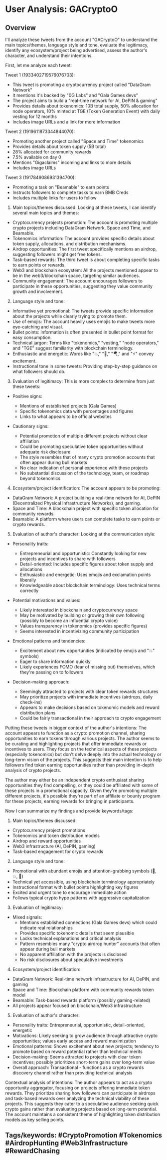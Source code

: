 # User Analysis: GACryptoO

## Overview

<think>
I'll analyze these tweets from the account "GACryptoO" to understand the main topics/themes, language style and tone, evaluate the legitimacy, identify any ecosystem/project being advertised, assess the author's character, and understand their intentions.

First, let me analyze each tweet:

Tweet 1 (1933402719576076703):
- This tweet is promoting a cryptocurrency project called "DataGram Network"
- It mentions it's backed by "0G Labs" and "Gala Games devs"
- The project aims to build a "real-time network for AI, DePIN & gaming"
- Provides details about tokenomics: 10B total supply, 50% allocation for node operators, 10% minted at TGE (Token Generation Event) with daily vesting for 12 months
- Includes image URLs and a link for more information

Tweet 2 (1919611873344844070):
- Promoting another project called "Space and Time" tokenomics
- Provides details about token supply (5B total)
- 28% allocated for community rewards
- 7.5% available on day 0
- Mentions "Gigaclaims" incoming and links to more details
- Includes image URLs

Tweet 3 (1917849086931394700):
- Promoting a task on "Beamable" to earn points
- Instructs followers to complete tasks to earn BMB Creds
- Includes multiple links for users to follow

1. Main topics/themes discussed:
Looking at these tweets, I can identify several main topics and themes:
- Cryptocurrency projects promotion: The account is promoting multiple crypto projects including DataGram Network, Space and Time, and Beamable.
- Tokenomics information: The account provides specific details about token supply, allocations, and distribution mechanisms.
- Airdrop opportunities: The first tweet specifically mentions an airdrop, suggesting followers might get free tokens.
- Task-based rewards: The third tweet is about completing specific tasks to earn points or rewards.
- Web3 and blockchain ecosystem: All the projects mentioned appear to be in the web3/blockchain space, targeting similar audiences.
- Community engagement: The account encourages followers to participate in these opportunities, suggesting they value community growth and involvement.

2. Language style and tone:
- Informative yet promotional: The tweets provide specific information about the projects while clearly trying to promote them.
- Use of emojis: The account heavily uses emojis to make tweets more eye-catching and visual.
- Bullet points: Information is often presented in bullet point format for easy consumption.
- Technical jargon: Terms like "tokenomics," "vesting," "node operators," and "TGE" suggest familiarity with blockchain terminology.
- Enthusiastic and energetic: Words like "💥," "🚨," "🪂," and "⚡️" convey excitement.
- Instructional tone in some tweets: Providing step-by-step guidance on what followers should do.

3. Evaluation of legitimacy:
This is more complex to determine from just these tweets:
- Positive signs:
  - Mentions of established projects (Gala Games)
  - Specific tokenomics data with percentages and figures
  - Links to what appears to be official websites

- Cautionary signs:
  - Potential promotion of multiple different projects without clear affiliation
  - Could be promoting speculative token opportunities without adequate risk disclosure
  - The style resembles that of many crypto promotion accounts that often appear during bull markets
  - No clear indication of personal experience with these projects
  - No substantial discussion of the technology, team, or roadmap beyond tokenomics

4. Ecosystem/project identification:
The account appears to be promoting:
- DataGram Network: A project building a real-time network for AI, DePIN (Decentralized Physical Infrastructure Networks), and gaming.
- Space and Time: A blockchain project with specific token allocation for community rewards.
- Beamable: A platform where users can complete tasks to earn points or crypto rewards.

5. Evaluation of author's character:
Looking at the communication style:
- Personality traits:
  - Entrepreneurial and opportunistic: Constantly looking for new projects and incentives to share with followers
  - Detail-oriented: Includes specific figures about token supply and allocations
  - Enthusiastic and energetic: Uses emojis and exclamation points liberally
  - Knowledgeable about blockchain terminology: Uses technical terms correctly

- Potential motivations and values:
  - Likely interested in blockchain and cryptocurrency space
  - May be motivated by building or growing their own following (possibly to become an influential crypto voice)
  - Values transparency in tokenomics (provides specific figures)
  - Seems interested in incentivizing community participation

- Emotional patterns and tendencies:
  - Excitement about new opportunities (indicated by emojis and "💥" symbols)
  - Eager to share information quickly
  - Likely experiences FOMO (fear of missing out) themselves, which they're passing on to followers

- Decision-making approach:
  - Seemingly attracted to projects with clear token rewards structures
  - May prioritize projects with immediate incentives (airdrops, daily check-ins)
  - Appears to make decisions based on tokenomic models and reward distribution plans
  - Could be fairly transactional in their approach to crypto engagement

Putting these tweets in bigger context of the author's intentions:
The account appears to function as a crypto promotion channel, sharing opportunities to earn tokens through various projects. The author seems to be curating and highlighting projects that offer immediate rewards or incentives to users. They focus on the technical aspects of these projects (especially tokenomics) but don't delve deeply into the actual technology or long-term vision of the projects. This suggests their main intention is to help followers find token earning opportunities rather than providing in-depth analysis of crypto projects.

The author may either be an independent crypto enthusiast sharing opportunities they find compelling, or they could be affiliated with some of these projects in a promotional capacity. Given they're promoting multiple different projects, it's possible they're part of an affiliate or bounty program for these projects, earning rewards for bringing in participants.

Now I can summarize my findings and provide keywords/tags:
</think>

1. Main topics/themes discussed:
- Cryptocurrency project promotions
- Tokenomics and token distribution models
- Airdrop and reward opportunities
- Web3 infrastructure (AI, DePIN, gaming)
- Task-based engagement for crypto rewards

2. Language style and tone:
- Promotional with abundant emojis and attention-grabbing symbols (🚨, 💥, 🚀)
- Technical yet accessible, using blockchain terminology appropriately
- Instructional format with bullet points highlighting key figures
- Excited and urgent tone to encourage immediate action
- Follows typical crypto hype patterns with aggressive capitalization

3. Evaluation of legitimacy:
- Mixed signals:
  - Mentions established connections (Gala Games devs) which could indicate real relationships
  - Provides specific tokenomic details that seem plausible
  - Lacks technical explanations and critical analysis
  - Pattern resembles many "crypto airdrop hunter" accounts that often appear during bull markets
  - No apparent affiliation with the projects is disclosed
  - No risk disclosures about speculative investments

4. Ecosystem/project identification:
- DataGram Network: Real-time network infrastructure for AI, DePIN, and gaming
- Space and Time: Blockchain platform with community rewards token model
- Beamable: Task-based rewards platform (possibly gaming-related)
- All projects appear focused on blockchain/Web3 infrastructure

5. Evaluation of author's character:
- Personality traits: Entrepreneurial, opportunistic, detail-oriented, energetic
- Motivations: Likely seeking to grow audience through attractive crypto opportunities; values early access and reward maximization
- Emotional patterns: Shows excitement about new projects; tendency to promote based on reward potential rather than technical merits
- Decision-making: Seems attracted to projects with clear token incentives; possibly prioritizes short-term gains over long-term value
- Overall approach: Transactional - functions as a crypto rewards discovery channel rather than providing technical analysis

Contextual analysis of intentions:
The author appears to act as a crypto opportunity aggregator, focusing on projects offering immediate token rewards. They prioritize sharing how followers can participate in airdrops and task-based rewards over analyzing the technical viability of these projects. This suggests they cater to a speculative audience seeking quick crypto gains rather than evaluating projects based on long-term potential. The account maintains a consistent theme of highlighting token distribution models as key selling points.

Tags/keywords: #CryptoPromotion #Tokenomics #AirdropHunting #Web3Infrastructure #RewardChasing
---
